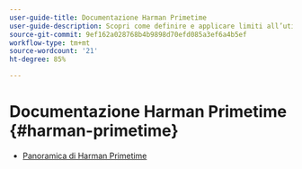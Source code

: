 ```yaml
---
user-guide-title: Documentazione Harman Primetime
user-guide-description: Scopri come definire e applicare limiti all’utilizzo simultaneo in più applicazioni.
source-git-commit: 9ef162a028768b4b9898d70efd085a3ef6a4b5ef
workflow-type: tm+mt
source-wordcount: '21'
ht-degree: 85%

---
```



# Documentazione Harman Primetime {#harman-primetime}

+ [Panoramica di Harman Primetime](home.md)

